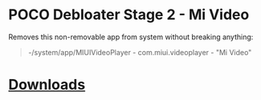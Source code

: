 # POCO Debloater Stage 2 - Mi Video  
 Removes this non-removable app from system without breaking anything:  
> -/system/app/MIUIVideoPlayer - com.miui.videoplayer - "Mi Video"  
 
# [Downloads](https://github.com/symbuzzer/Poco-Debloater-Magisk-Modules/releases)
